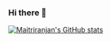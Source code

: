 ### Hi there 👋
[![Maitriranjan's GitHub stats](https://github-readme-stats.vercel.app/api?username=maitriranjan99&show_icons=true&theme=great-gatsby)](https://github.com/maitriranjan99/github-readme-stats)

<!--
**maitriranjan99/maitriranjan99** is a ✨ _special_ ✨ repository because its `README.md` (this file) appears on your GitHub profile.

Here are some ideas to get you started:

- 🔭 I’m currently working on ...
- 🌱 I’m currently learning ...
- 👯 I’m looking to collaborate on ...
- 🤔 I’m looking for help with ...
- 💬 Ask me about ...
- 📫 How to reach me: ...
- 😄 Pronouns: ...
- ⚡ Fun fact: ...
-->
